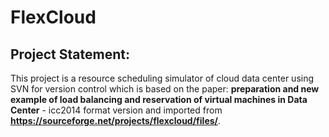 # FlexCloud

## Project Statement:
This project is a resource scheduling simulator of cloud data center using SVN for version control which is based on the paper: **preparation and new example of load balancing and reservation of virtual machines in Data Center** - icc2014 format version and imported from **https://sourceforge.net/projects/flexcloud/files/**.
